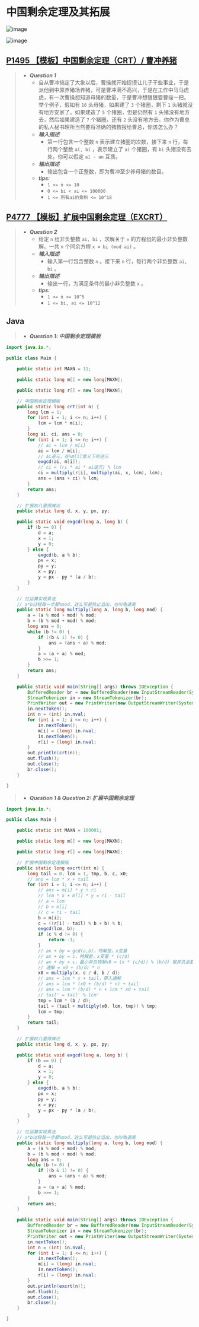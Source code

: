# 中国剩余定理及其拓展

![image](./images/中国剩余定理.png)

![image](./images/拓展中国剩余定理.png)

## [P1495 【模板】中国剩余定理（CRT）/ 曹冲养猪](https://www.luogu.com.cn/problem/P1495)

> - ***Question 1***
>   - 自从曹冲搞定了大象以后，曹操就开始捉摸让儿子干些事业，于是派他到中原养猪场养猪，可是曹冲满不高兴，于是在工作中马马虎虎，有一次曹操想知道母猪的数量，于是曹冲想狠狠耍曹操一把。举个例子，假如有 `16` 头母猪，如果建了 `3` 个猪圈，剩下 `1` 头猪就没有地方安家了。如果建造了 `5` 个猪圈，但是仍然有 `1` 头猪没有地方去，然后如果建造了 `7` 个猪圈，还有 `2` 头没有地方去。你作为曹总的私人秘书理所当然要将准确的猪数报给曹总，你该怎么办？
>   - ***输入描述***
>     - 第一行包含一个整数 `n` 表示建立猪圈的次数，接下来 `n` 行，每行两个整数 `ai, bi` ，表示建立了 `ai` 个猪圈，有 `bi` 头猪没有去处。你可以假定 `a1 ~ an` 互质。
>   - ***输出描述***
>     - 输出包含一个正整数，即为曹冲至少养母猪的数目。
>   - ***tips:***
>     - `1 <= n <= 10`
>     - `0 <= bi < ai <= 100000`
>     - `1 <= 所有ai的乘积 <= 10^18`

## [P4777 【模板】扩展中国剩余定理（EXCRT）](https://www.luogu.com.cn/problem/P4777)

> - ***Question 2***
>   - 给定 `n` 组非负整数 `ai, bi` ，求解关于 `x` 的方程组的最小非负整数解。一共 `n` 个同余方程 `x ≡ bi (mod ai)` 。
>   - ***输入描述***
>     - 输入第一行包含整数 `n` 。接下来 `n` 行，每行两个非负整数 `ai, bi` 。
>   - ***输出描述***
>     - 输出一行，为满足条件的最小非负整数 `x` 。
>   - ***tips:***
>     - `1 <= n <= 10^5`
>     - `1 <= bi, ai <= 10^12`

## Java

> - ***Question 1: 中国剩余定理模板***

```java
import java.io.*;

public class Main {

    public static int MAXN = 11;

    public static long m[] = new long[MAXN];

    public static long r[] = new long[MAXN];

    // 中国剩余定理模版
    public static long crt(int n) {
        long lcm = 1;
        for (int i = 1; i <= n; i++) {
            lcm = lcm * m[i];
        }
        long ai, ci, ans = 0;
        for (int i = 1; i <= n; i++) {
            // ai = lcm / m[i]
            ai = lcm / m[i];
            // ai逆元，在%m[i]意义下的逆元
            exgcd(ai, m[i]);
            // ci = (ri * ai * ai逆元) % lcm
            ci = multiply(r[i], multiply(ai, x, lcm), lcm);
            ans = (ans + ci) % lcm;
        }
        return ans;
    }

    // 扩展欧几里得算法
    public static long d, x, y, px, py;

    public static void exgcd(long a, long b) {
        if (b == 0) {
            d = a;
            x = 1;
            y = 0;
        } else {
            exgcd(b, a % b);
            px = x;
            py = y;
            x = py;
            y = px - py * (a / b);
        }
    }

    // 位运算实现乘法
    // a*b过程每一步都%mod，这么写是防止溢出，也叫龟速乘
    public static long multiply(long a, long b, long mod) {
        a = (a % mod + mod) % mod;
        b = (b % mod + mod) % mod;
        long ans = 0;
        while (b != 0) {
            if ((b & 1) != 0) {
                ans = (ans + a) % mod;
            }
            a = (a + a) % mod;
            b >>= 1;
        }
        return ans;
    }

    public static void main(String[] args) throws IOException {
        BufferedReader br = new BufferedReader(new InputStreamReader(System.in));
        StreamTokenizer in = new StreamTokenizer(br);
        PrintWriter out = new PrintWriter(new OutputStreamWriter(System.out));
        in.nextToken();
        int n = (int) in.nval;
        for (int i = 1; i <= n; i++) {
            in.nextToken();
            m[i] = (long) in.nval;
            in.nextToken();
            r[i] = (long) in.nval;
        }
        out.println(crt(n));
        out.flush();
        out.close();
        br.close();
    }

}
```

> - ***Question 1 & Question 2: 扩展中国剩余定理***

```java
import java.io.*;

public class Main {

    public static int MAXN = 100001;

    public static long m[] = new long[MAXN];

    public static long r[] = new long[MAXN];

    // 扩展中国剩余定理模版
    public static long excrt(int n) {
        long tail = 0, lcm = 1, tmp, b, c, x0;
        // ans = lcm * x + tail
        for (int i = 1; i <= n; i++) {
            // ans = m[i] * y + ri
            // lcm * x + m[i] * y = ri - tail
            // a = lcm
            // b = m[i]
            // c = ri - tail
            b = m[i];
            c = ((r[i] - tail) % b + b) % b;
            exgcd(lcm, b);
            if (c % d != 0) {
                return -1;
            }
            // ax + by = gcd(a,b)，特解是，x变量
            // ax + by = c，特解是，x变量 * (c/d)
            // ax + by = c，最小非负特解x0 = (x * (c/d)) % (b/d) 取非负余数
            // 通解 = x0 + (b/d) * n
            x0 = multiply(x, c / d, b / d);
            // ans = lcm * x + tail，带入通解
            // ans = lcm * (x0 + (b/d) * n) + tail
            // ans = lcm * (b/d) * n + lcm * x0 + tail
            // tail' = tail' % lcm'
            tmp = lcm * (b / d);
            tail = (tail + multiply(x0, lcm, tmp)) % tmp;
            lcm = tmp;
        }
        return tail;
    }

    // 扩展欧几里得算法
    public static long d, x, y, px, py;

    public static void exgcd(long a, long b) {
        if (b == 0) {
            d = a;
            x = 1;
            y = 0;
        } else {
            exgcd(b, a % b);
            px = x;
            py = y;
            x = py;
            y = px - py * (a / b);
        }
    }

    // 位运算实现乘法
    // a*b过程每一步都%mod，这么写是防止溢出，也叫龟速乘
    public static long multiply(long a, long b, long mod) {
        a = (a % mod + mod) % mod;
        b = (b % mod + mod) % mod;
        long ans = 0;
        while (b != 0) {
            if ((b & 1) != 0) {
                ans = (ans + a) % mod;
            }
            a = (a + a) % mod;
            b >>= 1;
        }
        return ans;
    }

    public static void main(String[] args) throws IOException {
        BufferedReader br = new BufferedReader(new InputStreamReader(System.in));
        StreamTokenizer in = new StreamTokenizer(br);
        PrintWriter out = new PrintWriter(new OutputStreamWriter(System.out));
        in.nextToken();
        int n = (int) in.nval;
        for (int i = 1; i <= n; i++) {
            in.nextToken();
            m[i] = (long) in.nval;
            in.nextToken();
            r[i] = (long) in.nval;
        }
        out.println(excrt(n));
        out.flush();
        out.close();
        br.close();
    }

}
```
